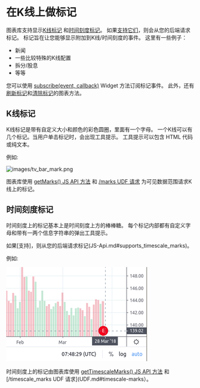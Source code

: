 # 在K线上做标记

图表库支持显示[K线标记](#K线标记) 和[时间刻度标记](#marks-on-the-timescale)。 如果[支持它们](JS-Api.md#supports_marks)，则会从您的后端请求标记。 标记旨在让您能够显示附加到K线/时间刻度的事件。 这里有一些例子：

* 新闻
* 一些比较特殊的K线配置
* 拆分/股息
* 等等

您可以使用 [subscribe(event, callback)](Widget-Methods.md#subscribeevent-callback) Widget 方法订阅标记事件。 此外，还有[刷新标记](Chart-Methods.md#refreshmarks)和[清除标记](Chart-Methods.md#clearmarks)的图表方法。

## K线标记

K线标记是带有自定义大小和颜色的彩色圆圈，里面有一个字母。 一个K线可以有几个标记。当用户单击标记时，会出现工具提示。 工具提示可以包含 HTML 代码或纯文本。

例如:

![images/tv_bar_mark.png](../images/tv_bar_mark.png)

图表库使用 [getMarks() JS API 方法](JS-Api.md#getmarkssymbolinfo-from-to-ondatacallback-resolution) 和 [/marks UDF 请求](UDF.md#marks) 为可见数据范围请求K线上的标记。

## 时间刻度标记

时间刻度上的标记基本上是时间刻度上方的棒棒糖。 每个标记内部都有自定义字母和带有一两个信息字符串的弹出工具提示。

如果[支持]，则从您的后端请求标记(JS-Api.md#supports_timescale_marks)。

例如:

![images/tv_timescale_mark.png](../images/tv_timescale_mark.png)

时间刻度上的标记由图表库使用 [getTimescaleMarks() JS API 方法](JS-Api.md#gettimescalemarkssymbolinfo-from-to-ondatacallback-resolution) 和 [/timescale_marks UDF 请求](UDF.md#timescale-marks）。
